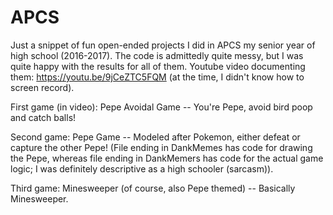 # APCS
Just a snippet of fun open-ended projects I did in APCS my senior year of high school (2016-2017). The code is admittedly quite messy, but I was quite happy with the results for all of them. Youtube video documenting them: https://youtu.be/9jCeZTC5FQM (at the time, I didn't know how to screen record).

First game (in video): Pepe Avoidal Game -- You're Pepe, avoid bird poop and catch balls!

Second game: Pepe Game -- Modeled after Pokemon, either defeat or capture the other Pepe! (File ending in DankMemes has code for drawing the Pepe, whereas file ending in DankMemers has code for the actual game logic; I was definitely descriptive as a high schooler (sarcasm)).

Third game: Minesweeper (of course, also Pepe themed) -- Basically Minesweeper.


